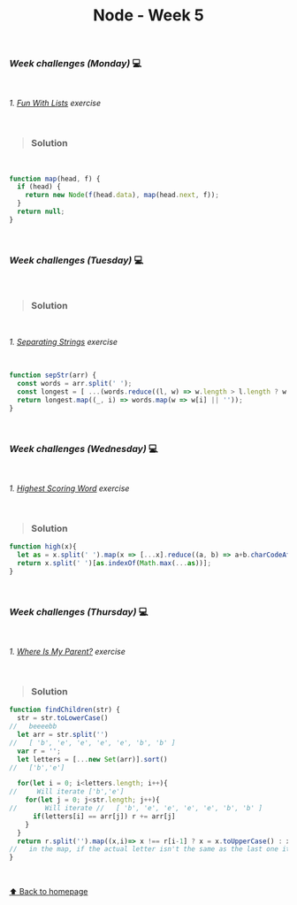 <h1 align="center">Node - Week 5</h1>

<br>

### _Week challenges (Monday)_ 💻

<br>

_1. [Fun With Lists](https://www.codewars.com/kata/58259d9062cfb45e1a00006b/train/javascript) exercise_

<br>

> ### Solution 

<br>

```js
function map(head, f) {
  if (head) {
    return new Node(f(head.data), map(head.next, f));
  }
  return null;
}
```

<br>

### _Week challenges (Tuesday)_ 💻

<br>

> ### Solution 

<br>

_1. [Separating Strings]() exercise_

<br>

```js
function sepStr(arr) {
  const words = arr.split(' ');
  const longest = [ ...(words.reduce((l, w) => w.length > l.length ? w : l, '')) ];
  return longest.map((_, i) => words.map(w => w[i] || ''));
}
```

<br>

### _Week challenges (Wednesday)_ 💻

<br>

_1. [Highest Scoring Word](https://www.codewars.com/kata/57eb8fcdf670e99d9b000272/train/javascript) exercise_

<br>

> ### Solution 

```js
function high(x){
  let as = x.split(' ').map(x => [...x].reduce((a, b) => a+b.charCodeAt(0) - 96, 0));
  return x.split(' ')[as.indexOf(Math.max(...as))];
}
```

<br>

### _Week challenges (Thursday)_ 💻

<br>

_1. [Where Is My Parent?](https://www.codewars.com/kata/58539230879867a8cd00011c/train/javascript) exercise_

<br>

> ### Solution 

```js
function findChildren(str) {
  str = str.toLowerCase()
//   beeeebb
  let arr = str.split('')
//   [ 'b', 'e', 'e', 'e', 'e', 'b', 'b' ]
  var r = '';
  let letters = [...new Set(arr)].sort()
//   ['b','e']

  for(let i = 0; i<letters.length; i++){
//     Will iterate ['b','e']
    for(let j = 0; j<str.length; j++){
//       Will iterate //   [ 'b', 'e', 'e', 'e', 'e', 'b', 'b' ]
      if(letters[i] == arr[j]) r += arr[j]
    }
  }
  return r.split('').map((x,i)=> x !== r[i-1] ? x = x.toUpperCase() : x ).join('')
//   in the map, if the actual letter isn't the same as the last one it'll make it upperCase becuase it is the first one of those group
}
```

<br>

[⬆ Back to homepage](https://github.com/21atalia/core-code-upskilling-readme/blob/main/README.md)


